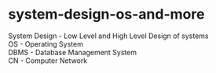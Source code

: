 # system-design-os-and-more
<div>System Design - Low Level and High Level Design of systems</div>
<div>OS - Operating System</div>
<div>DBMS - Database Management System</div>
<div>CN - Computer Network</div>
